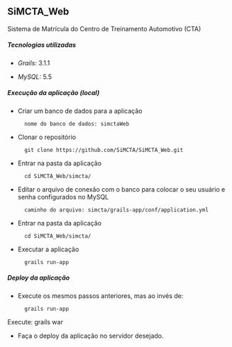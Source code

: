 ## SiMCTA_Web

Sistema de Matrícula do Centro de Treinamento Automotivo (CTA)

##### Tecnologias utilizadas

* _Grails:_ 3.1.1

* _MySQL:_ 5.5

##### Execução da aplicação (local)

* Criar um banco de dados para a aplicação 

        nome do banco de dados: simctaWeb

* Clonar o repositório

        git clone https://github.com/SiMCTA/SiMCTA_Web.git

* Entrar na pasta da aplicação
		
		cd SiMCTA_Web/simcta/
 
* Editar o arquivo de conexão com o banco para colocar o seu usuário e senha configurados no MySQL
		
		caminho do arquivo: simcta/grails-app/conf/application.yml

* Entrar na pasta da aplicação
		
		cd SiMCTA_Web/simcta/

* Executar a aplicação
		
		grails run-app


##### Deploy da aplicação

* Execute os mesmos passos anteriores, mas ao invés de:
	
		grails run-app

Execute:
		grails war
	
* Faça o deploy da aplicação no servidor desejado.

	
